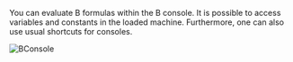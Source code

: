 You can evaluate B formulas within the B console. It is possible to access variables and constants in the loaded machine.
Furthermore, one can also use usual shortcuts for consoles.

![BConsole](../../screenshots/Main%20View/BConsole.png)
